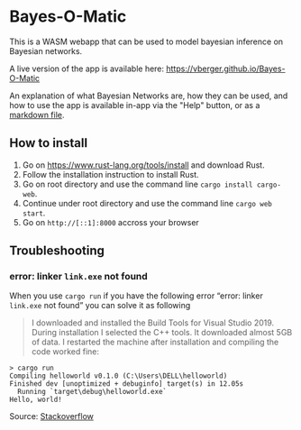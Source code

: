 # Bayes-O-Matic

This is a WASM webapp that can be used to model bayesian inference on Bayesian networks.

A live version of the app is available here: https://vberger.github.io/Bayes-O-Matic

An explanation of what Bayesian Networks are, how they can be used, and how to use
the app is available in-app via the "Help" button, or as a
[markdown file](https://github.com/vberger/Bayes-O-Matic/tree/master/static/help).



## How to install

1. Go on https://www.rust-lang.org/tools/install and download Rust.
2. Follow the installation instruction to install Rust.
3. Go on root directory and use the command line `cargo install cargo-web`.
4. Continue under root directory and use the command line `cargo web start`.
5. Go on `http://[::1]:8000` accross your browser



## Troubleshooting

### error: linker `link.exe` not found

When you use `cargo run` if you have the following error “error: linker `link.exe` not found” you can solve it as following

> I downloaded and installed the Build Tools for Visual Studio 2019. During installation I selected the C++ tools. It downloaded almost 5GB of data. I restarted the machine after installation and compiling the code worked fine:

```
> cargo run
Compiling helloworld v0.1.0 (C:\Users\DELL\helloworld)
Finished dev [unoptimized + debuginfo] target(s) in 12.05s
  Running `target\debug\helloworld.exe`
Hello, world!
```

Source: [Stackoverflow](https://stackoverflow.com/questions/55603111/unable-to-compile-rust-hello-world-on-windows-linker-link-exe-not-found)

